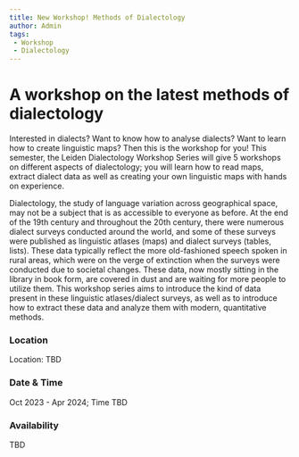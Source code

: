 ```yaml
---
title: New Workshop! Methods of Dialectology
author: Admin
tags:
 - Workshop
 - Dialectology
---
```

# A workshop on the latest methods of dialectology

Interested in dialects? Want to know how to analyse dialects? Want to learn how to create linguistic maps? Then this is the workshop for you! This semester, the Leiden Dialectology Workshop Series will give 5 workshops on different aspects of dialectology; you will learn how to read maps, extract dialect data as well as creating your own linguistic maps with hands on experience.

Dialectology, the study of language variation across geographical space, may not be a subject that is as accessible to everyone as before. At the end of the 19th century and throughout the 20th century, there were numerous dialect surveys conducted around the world, and some of these surveys were published as linguistic atlases (maps) and dialect surveys (tables, lists). These data typically reflect the more old-fashioned speech spoken in rural areas, which were on the verge of extinction when the surveys were conducted due to societal changes. These data, now mostly sitting in the library in book form, are covered in dust and are waiting for more people to utilize them. This workshop series aims to introduce the kind of data present in these linguistic atlases/dialect surveys, as well as to introduce how to extract these data and analyze them with modern, quantitative methods.

### Location
Location: TBD 

### Date & Time
Oct 2023 - Apr 2024; Time TBD

### Availability
TBD